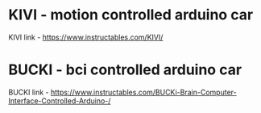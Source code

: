 # KIVI - motion controlled arduino car
KIVI link - https://www.instructables.com/KIVI/
# BUCKI - bci controlled arduino car
BUCKI link - https://www.instructables.com/BUCKi-Brain-Computer-Interface-Controlled-Arduino-/
